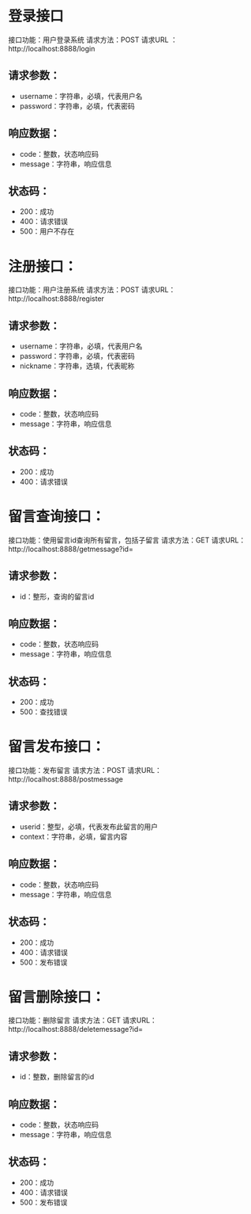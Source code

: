# 登录接口
接口功能：用户登录系统
请求方法：POST
请求URL ：http://localhost:8888/login
## 请求参数：
- username：字符串，必填，代表用户名
- password：字符串，必填，代表密码
## 响应数据：
- code：整数，状态响应码
- message：字符串，响应信息
## 状态码：
- 200：成功
- 400：请求错误
- 500：用户不存在

# 注册接口：
接口功能：用户注册系统
请求方法：POST
请求URL：http://localhost:8888/register
## 请求参数：
- username：字符串，必填，代表用户名
- password：字符串，必填，代表密码
- nickname：字符串，选填，代表昵称
## 响应数据：
- code：整数，状态响应码
- message：字符串，响应信息
## 状态码：
- 200：成功
- 400：请求错误

# 留言查询接口：
接口功能：使用留言id查询所有留言，包括子留言
请求方法：GET
请求URL：http://localhost:8888/getmessage?id=
## 请求参数：
- id：整形，查询的留言id
## 响应数据：
- code：整数，状态响应码
- message：字符串，响应信息
## 状态码：
- 200：成功
- 500：查找错误

# 留言发布接口：
接口功能：发布留言
请求方法：POST
请求URL：http://localhost:8888/postmessage
## 请求参数：
- userid：整型，必填，代表发布此留言的用户
- context：字符串，必填，留言内容
## 响应数据：
- code：整数，状态响应码
- message：字符串，响应信息
## 状态码：
- 200：成功
- 400：请求错误
- 500：发布错误

# 留言删除接口：
接口功能：删除留言
请求方法：GET
请求URL：http://localhost:8888/deletemessage?id=
## 请求参数：
- id：整数，删除留言的id
## 响应数据：
- code：整数，状态响应码
- message：字符串，响应信息
## 状态码：
- 200：成功
- 400：请求错误
- 500：发布错误


